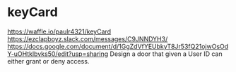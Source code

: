 # keyCard
https://waffle.io/paulr4321/keyCard
https://ezclapboyz.slack.com/messages/C9JNNDYH3/
https://docs.google.com/document/d/1GgZdVfYEUbkyT8Jr53fQ21ojwOsOdY-uOHtklbvks50/edit?usp=sharing
Design a door that given a User ID can either grant or deny access.
